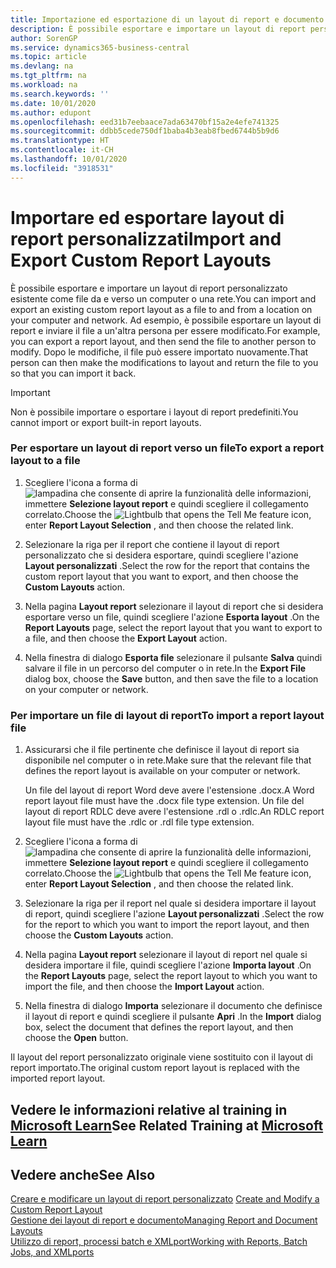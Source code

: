 ```yaml
---
title: Importazione ed esportazione di un layout di report e documento | Microsoft Docs
description: È possibile esportare e importare un layout di report personalizzato esistente come file da e verso un computer o una rete.
author: SorenGP
ms.service: dynamics365-business-central
ms.topic: article
ms.devlang: na
ms.tgt_pltfrm: na
ms.workload: na
ms.search.keywords: ''
ms.date: 10/01/2020
ms.author: edupont
ms.openlocfilehash: eed31b7eebaace7ada63470bf15a2e4efe741325
ms.sourcegitcommit: ddbb5cede750df1baba4b3eab8fbed6744b5b9d6
ms.translationtype: HT
ms.contentlocale: it-CH
ms.lasthandoff: 10/01/2020
ms.locfileid: "3918531"
---
```

# <a name="import-and-export-custom-report-layouts"></a><span data-ttu-id="3dd07-103">Importare ed esportare layout di report personalizzati</span><span class="sxs-lookup"><span data-stu-id="3dd07-103">Import and Export Custom Report Layouts</span></span>
<span data-ttu-id="3dd07-104">È possibile esportare e importare un layout di report personalizzato esistente come file da e verso un computer o una rete.</span><span class="sxs-lookup"><span data-stu-id="3dd07-104">You can import and export an existing custom report layout as a file to and from a location on your computer and network.</span></span> <span data-ttu-id="3dd07-105">Ad esempio, è possibile esportare un layout di report e inviare il file a un'altra persona per essere modificato.</span><span class="sxs-lookup"><span data-stu-id="3dd07-105">For example, you can export a report layout, and then send the file to another person to modify.</span></span> <span data-ttu-id="3dd07-106">Dopo le modifiche, il file può essere importato nuovamente.</span><span class="sxs-lookup"><span data-stu-id="3dd07-106">That person can then make the modifications to layout and return the file to you so that you can import it back.</span></span>  

> [!IMPORTANT]  
>  <span data-ttu-id="3dd07-107">Non è possibile importare o esportare i layout di report predefiniti.</span><span class="sxs-lookup"><span data-stu-id="3dd07-107">You cannot import or export built-in report layouts.</span></span>  

### <a name="to-export-a-report-layout-to-a-file"></a><span data-ttu-id="3dd07-108">Per esportare un layout di report verso un file</span><span class="sxs-lookup"><span data-stu-id="3dd07-108">To export a report layout to a file</span></span>  

1.  <span data-ttu-id="3dd07-109">Scegliere l'icona a forma di ![lampadina che consente di aprire la funzionalità delle informazioni](media/ui-search/search_small.png "Informazioni sull'operazione che si desidera eseguire"), immettere **Selezione layout report** e quindi scegliere il collegamento correlato.</span><span class="sxs-lookup"><span data-stu-id="3dd07-109">Choose the ![Lightbulb that opens the Tell Me feature](media/ui-search/search_small.png "Tell me what you want to do") icon, enter **Report Layout Selection** , and then choose the related link.</span></span>  

2.  <span data-ttu-id="3dd07-110">Selezionare la riga per il report che contiene il layout di report personalizzato che si desidera esportare, quindi scegliere l'azione **Layout personalizzati** .</span><span class="sxs-lookup"><span data-stu-id="3dd07-110">Select the row for the report that contains the custom report layout that you want to export, and then choose the **Custom Layouts** action.</span></span>  

3.  <span data-ttu-id="3dd07-111">Nella pagina **Layout report** selezionare il layout di report che si desidera esportare verso un file, quindi scegliere l'azione **Esporta layout** .</span><span class="sxs-lookup"><span data-stu-id="3dd07-111">On the **Report Layouts** page, select the report layout that you want to export to a file, and then choose the **Export Layout** action.</span></span>  

4.  <span data-ttu-id="3dd07-112">Nella finestra di dialogo **Esporta file** selezionare il pulsante **Salva** quindi salvare il file in un percorso del computer o in rete.</span><span class="sxs-lookup"><span data-stu-id="3dd07-112">In the **Export File** dialog box, choose the **Save** button, and then save the file to a location on your computer or network.</span></span>  

### <a name="to-import-a-report-layout-file"></a><span data-ttu-id="3dd07-113">Per importare un file di layout di report</span><span class="sxs-lookup"><span data-stu-id="3dd07-113">To import a report layout file</span></span>  

1.  <span data-ttu-id="3dd07-114">Assicurarsi che il file pertinente che definisce il layout di report sia disponibile nel computer o in rete.</span><span class="sxs-lookup"><span data-stu-id="3dd07-114">Make sure that the relevant file that defines the report layout is available on your computer or network.</span></span>  

     <span data-ttu-id="3dd07-115">Un file del layout di report Word deve avere l'estensione .docx.</span><span class="sxs-lookup"><span data-stu-id="3dd07-115">A Word report layout file must have the .docx file type extension.</span></span> <span data-ttu-id="3dd07-116">Un file del layout di report RDLC deve avere l'estensione .rdl o .rdlc.</span><span class="sxs-lookup"><span data-stu-id="3dd07-116">An RDLC report layout file must have the .rdlc or .rdl file type extension.</span></span>  

2.  <span data-ttu-id="3dd07-117">Scegliere l'icona a forma di ![lampadina che consente di aprire la funzionalità delle informazioni](media/ui-search/search_small.png "Informazioni sull'operazione che si desidera eseguire"), immettere **Selezione layout report** e quindi scegliere il collegamento correlato.</span><span class="sxs-lookup"><span data-stu-id="3dd07-117">Choose the ![Lightbulb that opens the Tell Me feature](media/ui-search/search_small.png "Tell me what you want to do") icon, enter **Report Layout Selection** , and then choose the related link.</span></span>  

3.  <span data-ttu-id="3dd07-118">Selezionare la riga per il report nel quale si desidera importare il layout di report, quindi scegliere l'azione **Layout personalizzati** .</span><span class="sxs-lookup"><span data-stu-id="3dd07-118">Select the row for the report to which you want to import the report layout, and then choose the **Custom Layouts** action.</span></span>  

4.  <span data-ttu-id="3dd07-119">Nella pagina **Layout report** selezionare il layout di report nel quale si desidera importare il file, quindi scegliere l'azione **Importa layout** .</span><span class="sxs-lookup"><span data-stu-id="3dd07-119">On the **Report Layouts** page, select the report layout to which you want to import the file, and then choose the **Import Layout** action.</span></span>  

5.  <span data-ttu-id="3dd07-120">Nella finestra di dialogo **Importa** selezionare il documento che definisce il layout di report e quindi scegliere il pulsante **Apri** .</span><span class="sxs-lookup"><span data-stu-id="3dd07-120">In the **Import** dialog box, select the document that defines the report layout, and then choose the **Open** button.</span></span>  

 <span data-ttu-id="3dd07-121">Il layout del report personalizzato originale viene sostituito con il layout di report importato.</span><span class="sxs-lookup"><span data-stu-id="3dd07-121">The original custom report layout is replaced with the imported report layout.</span></span>  

## <a name="see-related-training-at-microsoft-learn"></a><span data-ttu-id="3dd07-122">Vedere le informazioni relative al training in [Microsoft Learn](/learn/modules/change-documents-dynamics-365-business-central/index)</span><span class="sxs-lookup"><span data-stu-id="3dd07-122">See Related Training at [Microsoft Learn](/learn/modules/change-documents-dynamics-365-business-central/index)</span></span>

## <a name="see-also"></a><span data-ttu-id="3dd07-123">Vedere anche</span><span class="sxs-lookup"><span data-stu-id="3dd07-123">See Also</span></span>  
 <span data-ttu-id="3dd07-124">[Creare e modificare un layout di report personalizzato](ui-how-create-custom-report-layout.md) </span><span class="sxs-lookup"><span data-stu-id="3dd07-124">[Create and Modify a Custom Report Layout](ui-how-create-custom-report-layout.md) </span></span>  
 [<span data-ttu-id="3dd07-125">Gestione dei layout di report e documento</span><span class="sxs-lookup"><span data-stu-id="3dd07-125">Managing Report and Document Layouts</span></span>](ui-manage-report-layouts.md)  
 [<span data-ttu-id="3dd07-126">Utilizzo di report, processi batch e XMLport</span><span class="sxs-lookup"><span data-stu-id="3dd07-126">Working with Reports, Batch Jobs, and XMLports</span></span>](ui-work-report.md)    
